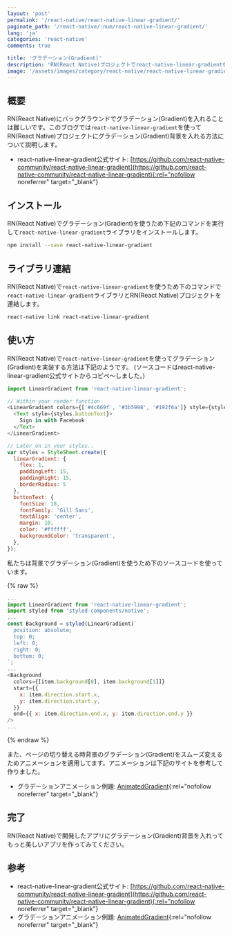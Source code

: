 ```yaml
---
layout: 'post'
permalink: '/react-native/react-native-linear-gradient/'
paginate_path: '/react-native/:num/react-native-linear-gradient/'
lang: 'ja'
categories: 'react-native'
comments: true

title: 'グラデーション(Gradient)'
description: 'RN(React Native)プロジェクトでreact-native-linear-gradientを使ってグラデーション(Gradient)バックグラウンド(background)を作ってみましょう。'
image: '/assets/images/category/react-native/react-native-linear-gradient.png'
---
```



## 概要
RN(React Native)にバックグラウンドでグラデーション(Gradient)を入れることは難しいです。このブログでは```react-native-linear-gradient```を使ってRN(React Native)プロジェクトにグラデーション(Gradient)背景を入れる方法について説明します。

- react-native-linear-gradient公式サイト: [https://github.com/react-native-community/react-native-linear-gradient](https://github.com/react-native-community/react-native-linear-gradient){:rel="nofollow noreferrer" target="_blank"}

## インストール
RN(React Native)でグラデーション(Gradient)を使うため下記のコマンドを実行して```react-native-linear-gradient```ライブラリをインストールします。

```bash
npm install --save react-native-linear-gradient
```

## ライブラリ連結
RN(React Native)で```react-native-linear-gradient```を使うため下のコマンドで```react-native-linear-gradient```ライブラリとRN(React Native)プロジェクトを連結します。

```bash
react-native link react-native-linear-gradient
```

## 使い方
RN(React Native)で```react-native-linear-gradient```を使ってグラデーション(Gradient)を実装する方法は下記のようです。 (ソースコードはreact-native-linear-gradient公式サイトからコピペ〜しました。)

```js
import LinearGradient from 'react-native-linear-gradient';

// Within your render function
<LinearGradient colors={['#4c669f', '#3b5998', '#192f6a']} style={styles.linearGradient}>
  <Text style={styles.buttonText}>
    Sign in with Facebook
  </Text>
</LinearGradient>

// Later on in your styles..
var styles = StyleSheet.create({
  linearGradient: {
    flex: 1,
    paddingLeft: 15,
    paddingRight: 15,
    borderRadius: 5
  },
  buttonText: {
    fontSize: 18,
    fontFamily: 'Gill Sans',
    textAlign: 'center',
    margin: 10,
    color: '#ffffff',
    backgroundColor: 'transparent',
  },
});
```

私たちは背景でグラデーション(Gradient)を使うため下のソースコードを使っています。

{% raw %}
```js
...
import LinearGradient from 'react-native-linear-gradient';
import styled from 'styled-components/native';
...
const Background = styled(LinearGradient)`
  position: absolute;
  top: 0;
  left: 0;
  right: 0;
  bottom: 0;
`;
...
<Background
  colors={[item.background[0], item.background[1]]}
  start={{
    x: item.direction.start.x,
    y: item.direction.start.y,
  }}
  end={{ x: item.direction.end.x, y: item.direction.end.y }}
/>
...
```
{% endraw %}

また、ページの切り替える時背景のグラデーション(Gradient)をスムーズ変えるためアニメーションを適用してます。アニメーションは下記のサイトを参考して作りました。

- グラデーションアニメーション例題: [AnimatedGradient](https://github.com/dslounge/rn-animated-gradient-example/tree/master/src/ColorExample/AnimatedGradient){:rel="nofollow noreferrer" target="_blank"}


## 完了
RN(React Native)で開発したアプリにグラデーション(Gradient)背景を入れってもっと美しいアプリを作ってみてください。


## 参考
- react-native-linear-gradient公式サイト: [https://github.com/react-native-community/react-native-linear-gradient](https://github.com/react-native-community/react-native-linear-gradient){:rel="nofollow noreferrer" target="_blank"}
- グラデーションアニメーション例題: [AnimatedGradient](https://github.com/dslounge/rn-animated-gradient-example/tree/master/src/ColorExample/AnimatedGradient){:rel="nofollow noreferrer" target="_blank"}